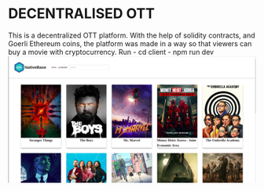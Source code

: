 # DECENTRALISED OTT 
This is a decentralized OTT platform. With the help of solidity contracts, and Goerli Ethereum coins, the platform was made in a way so that viewers can buy a movie with cryptocurrency. 
Run 
    - cd client 
    - npm run dev 
![Image Gallery App Screenshot](image.png)
